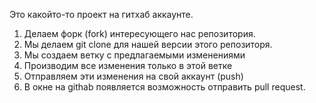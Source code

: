 Это какойто-то проект на гитхаб аккаунте.

1. Делаем форк (fork) интересующего нас репозитория.
2. Мы делаем git clone для нашей версии этого репозиторя.
3. Мы создаем ветку с предлагаемыми изменениями
4. Производим все изменения только в этой ветке
5. Отправляем эти изменения на свой аккаунт (push)
6. В окне на githab появляется возможность отправить pull request.
